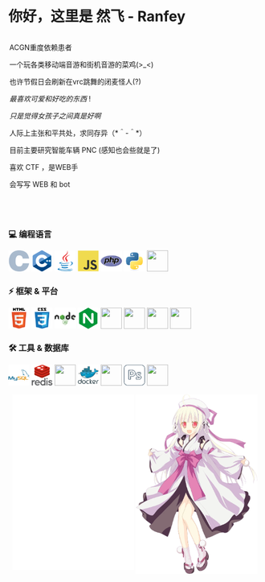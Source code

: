 # 你好，这里是 然飞 - Ranfey

<div style="display: flex; flex-wrap: wrap; justify-content: center; align-items: flex-start; gap: 40px;">
  <div style="flex: 1; min-width: 300px; max-width: 500px;">
    <p>ACGN重度依赖患者</p>
    <p>一个玩各类移动端音游和街机音游的菜鸡(>_<)</p>
    <p>也许节假日会刷新在vrc跳舞的闭麦怪人(?)</p>
    <p><em>最喜欢可爱和好吃的东西</em> !</p>
    <p><em>只是觉得女孩子之间真是好啊</em></p>
    <p>人际上主张和平共处，求同存异（*＾-＾*）</p>
    <p>目前主要研究智能车辆 PNC (感知也会些就是了)</p>
    <p>喜欢 CTF ，是WEB手</p>
    <p>会写写 WEB 和 bot</p>
  </div>
  <div style="flex: 1; min-width: 300px; max-width: 600px;">
    <h3>💻 编程语言</h3>
    <p>
      <img src="https://raw.githubusercontent.com/devicons/devicon/master/icons/c/c-original.svg" width="42" height="42"/>
      <img src="https://raw.githubusercontent.com/devicons/devicon/master/icons/cplusplus/cplusplus-original.svg" width="42" height="42"/>
      <img src="https://raw.githubusercontent.com/devicons/devicon/master/icons/java/java-original.svg" width="42" height="42"/>
      <img src="https://raw.githubusercontent.com/devicons/devicon/master/icons/javascript/javascript-original.svg" width="42" height="42"/>
      <img src="https://raw.githubusercontent.com/devicons/devicon/master/icons/php/php-original.svg" width="42" height="42"/>
      <img src="https://raw.githubusercontent.com/devicons/devicon/master/icons/python/python-original.svg" width="42" height="42"/>
      <img src="https://upload.wikimedia.org/wikipedia/commons/2/21/Matlab_Logo.png" width="42" height="42"/>
    </p>
    <h3>⚡ 框架 & 平台</h3>
    <p>
      <img src="https://raw.githubusercontent.com/devicons/devicon/master/icons/html5/html5-original-wordmark.svg" width="42" height="42"/>
      <img src="https://raw.githubusercontent.com/devicons/devicon/master/icons/css3/css3-original-wordmark.svg" width="42" height="42"/>
      <img src="https://raw.githubusercontent.com/devicons/devicon/master/icons/nodejs/nodejs-original-wordmark.svg" width="42" height="42"/>
      <img src="https://raw.githubusercontent.com/devicons/devicon/master/icons/nginx/nginx-original.svg" width="42" height="42"/>
      <img src="https://www.vectorlogo.zone/logos/unity3d/unity3d-icon.svg" width="42" height="42"/>
      <img src="https://www.vectorlogo.zone/logos/opencv/opencv-icon.svg" width="42" height="42"/>
      <img src="https://www.vectorlogo.zone/logos/pytorch/pytorch-icon.svg" width="42" height="42"/>
      <img src="https://www.vectorlogo.zone/logos/tensorflow/tensorflow-icon.svg" width="42" height="42"/>
    </p>
    <h3>🛠️ 工具 & 数据库</h3>
    <p>
      <img src="https://raw.githubusercontent.com/devicons/devicon/master/icons/mysql/mysql-original-wordmark.svg" width="42" height="42"/>
      <img src="https://raw.githubusercontent.com/devicons/devicon/master/icons/redis/redis-original-wordmark.svg" width="42" height="42"/>
      <img src="https://www.vectorlogo.zone/logos/sqlite/sqlite-icon.svg" width="42" height="42"/>
      <img src="https://raw.githubusercontent.com/devicons/devicon/master/icons/docker/docker-original-wordmark.svg" width="42" height="42"/>
      <img src="https://www.vectorlogo.zone/logos/git-scm/git-scm-icon.svg" width="42" height="42"/>
      <img src="https://raw.githubusercontent.com/devicons/devicon/master/icons/photoshop/photoshop-line.svg" width="42" height="42"/>
      <img src="https://cdn.worldvectorlogo.com/logos/arduino-1.svg" width="42" height="42"/>
    </p>
  </div>
</div>
<div align="center">
    <picture>
        <source media="(max-width: 767px)" srcset="./github-metrics.svg" width="100%">
        <img src="./github-metrics.svg" alt="Metrics" width="48%" align="top">
    </picture>
    <picture>
        <source media="(max-width: 767px)" srcset="./yukiyuki.png" width="100%">
            <img src="./yukiyuki.png" alt="yukiyuki" width="48%" align="top">
    </picture>
</div>

